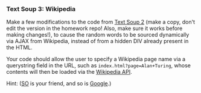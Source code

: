 ### Text Soup 3: Wikipedia

Make a few modifications to the code from [Text Soup 2](https://github.com/ispzz/sei40-homework/tree/main/warmups/7week/day1_text_soup2) (make a copy, don't edit the version in the homework repo! Also, make sure it works before making changes!), to cause the random words to be sourced dynamically via AJAX from Wikipedia, instead of from a hidden DIV already present in the HTML.

Your code should allow the user to specify a Wikipedia page name via a querystring field in the URL, such as `index.html?page=Alan+Turing`, whose contents will then be loaded via the [Wikipedia API](https://www.mediawiki.org/wiki/API:Main_page).

Hint: ([SO](https://stackoverflow.com/a/4210920) is your friend, and so is [Google](https://www.google.com.au/search?q=javascript+get+querystring+key+value).)